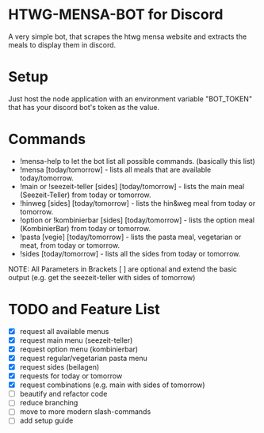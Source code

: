 # HTWG-MENSA-BOT for Discord

A very simple bot, that scrapes the htwg mensa website and extracts the meals to display them in discord.

# Setup

Just host the node application with an environment variable "BOT_TOKEN" that has your discord bot's token as the value.

# Commands

- !mensa-help to let the bot list all possible commands. (basically this list)
- !mensa [today/tomorrow] - lists all meals that are available today/tomorrow.
- !main or !seezeit-teller [sides] [today/tomorrow] - lists the main meal (Seezeit-Teller) from today or tomorrow.
- !hinweg [sides] [today/tomorrow] - lists the hin&weg meal from today or tomorrow.
- !option or !kombinierbar [sides] [today/tomorrow] - lists the option meal (KombinierBar) from today or tomorrow.
- !pasta [vegie] [today/tomorrow] - lists the pasta meal, vegetarian or meat, from today or tomorrow.
- !sides [today/tomorrow] - lists all the sides from today or tomorrow.

NOTE: All Parameters in Brackets [ ] are optional and extend the basic output (e.g. get the seezeit-teller with sides of tomorrow)

# TODO and Feature List

- [x] request all available menus
- [x] request main menu (seezeit-teller)
- [x] request option menu (kombinierbar)
- [x] request regular/vegetarian pasta menu
- [x] request sides (beilagen)
- [x] requests for today or tomorrow
- [x] request combinations (e.g. main with sides of tomorrow)
- [ ] beautify and refactor code
- [ ] reduce branching
- [ ] move to more modern slash-commands
- [ ] add setup guide
